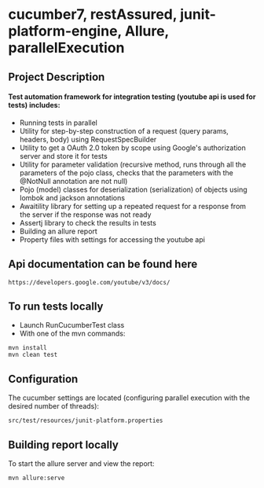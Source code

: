 # cucumber7, restAssured, junit-platform-engine, Allure, parallelExecution

## Project Description

#### Test automation framework for integration testing (youtube api is used for tests) includes:
- Running tests in parallel
- Utility for step-by-step construction of a request (query params, headers, body) using RequestSpecBuilder
- Utility to get a OAuth 2.0 token by scope using Google's authorization server and store it for tests
- Utility for parameter validation (recursive method, runs through all the parameters of the pojo class, checks that the parameters with the @NotNull annotation are not null)
- Pojo (model) classes for deserialization (serialization) of objects using lombok and jackson annotations
- Awaitility library for setting up a repeated request for a response from the server if the response was not ready
- Assertj library to check the results in tests
- Building an allure report
- Property files with settings for accessing the youtube api

## Api documentation can be found here
```
https://developers.google.com/youtube/v3/docs/
```

## To run tests locally

- Launch RunCucumberTest class
- With one of the mvn commands:
```
mvn install
mvn clean test
```

## Configuration
The cucumber settings are located (configuring parallel execution with the desired number of threads):
```
src/test/resources/junit-platform.properties
```

## Building report locally
To start the allure server and view the report:
```
mvn allure:serve
```




